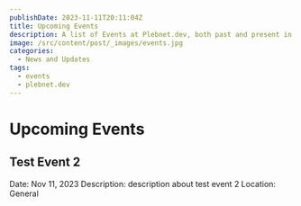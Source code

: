 ```yaml
---
publishDate: 2023-11-11T20:11:04Z
title: Upcoming Events
description: A list of Events at Plebnet.dev, both past and present in Discord.
image: /src/content/post/_images/events.jpg
categories:
  - News and Updates
tags:
  - events
  - plebnet.dev
---
```



<!-- UPCOMING EVENTS -->
# Upcoming Events

## Test Event 2
Date: Nov 11, 2023
Description: description about test event 2
Location: General